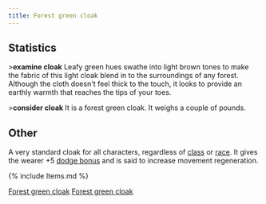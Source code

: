 ```yaml
---
title: Forest green cloak
---
```


## Statistics

\>**examine cloak**
Leafy green hues swathe into light brown tones to make the fabric of
this light
cloak blend in to the surroundings of any forest. Although the cloth
doesn't
feel thick to the touch, it looks to provide an earthly warmth that
reaches the
tips of your toes.

\>**consider cloak**
It is a forest green cloak.
It weighs a couple of pounds.

## Other

A very standard cloak for all characters, regardless of
[class](class "wikilink") or [race](race "wikilink"). It gives the
wearer +5 [dodge bonus](dodge_bonus "wikilink") and is said to increase
movement regeneration.

{% include Items.md %}

[Forest green cloak](Category:_Cloth_equipment "wikilink") [Forest green
cloak](Category:Cloaks "wikilink")